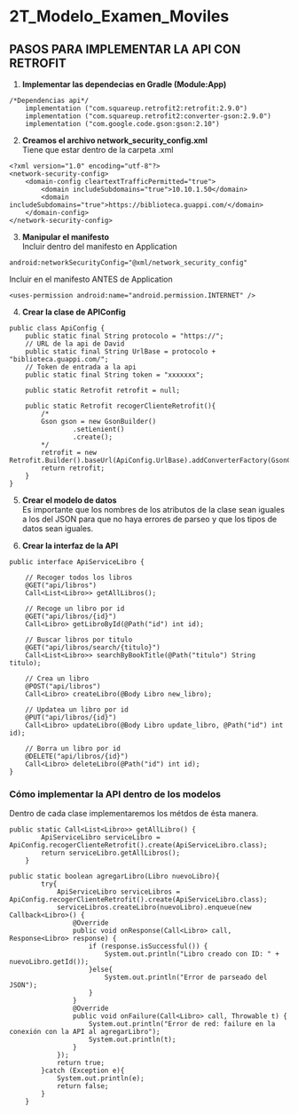 # 2T_Modelo_Examen_Moviles
 
## PASOS PARA IMPLEMENTAR LA API CON RETROFIT
1. **Implementar las dependecias en Gradle (Module:App)**
```
/*Dependencias api*/
    implementation ("com.squareup.retrofit2:retrofit:2.9.0")
    implementation ("com.squareup.retrofit2:converter-gson:2.9.0")
    implementation ("com.google.code.gson:gson:2.10")
```
2. **Creamos el archivo network_security_config.xml**  
Tiene que estar dentro de la carpeta .xml
```
<?xml version="1.0" encoding="utf-8"?>
<network-security-config>
    <domain-config cleartextTrafficPermitted="true">
        <domain includeSubdomains="true">10.10.1.50</domain>
        <domain includeSubdomains="true">https://biblioteca.guappi.com/</domain>
    </domain-config>
</network-security-config>
```

3. **Manipular el manifesto**  
Incluir dentro del manifesto en Application
```
android:networkSecurityConfig="@xml/network_security_config"
```
Incluir en el manifesto ANTES de Application
```
<uses-permission android:name="android.permission.INTERNET" />
```

4. **Crear la clase de APIConfig**
```
public class ApiConfig {
    public static final String protocolo = "https://";
    // URL de la api de David
    public static final String UrlBase = protocolo + "biblioteca.guappi.com/";
    // Token de entrada a la api
    public static final String token = "xxxxxxx";

    public static Retrofit retrofit = null;

    public static Retrofit recogerClienteRetrofit(){
        /*
        Gson gson = new GsonBuilder()
                .setLenient()
                .create();
        */
        retrofit = new Retrofit.Builder().baseUrl(ApiConfig.UrlBase).addConverterFactory(GsonConverterFactory.create()).build();
        return retrofit;
    }
}

```

5. **Crear el modelo de datos**  
Es importante que los nombres de los atributos de la clase sean iguales a los del JSON para que no haya errores de parseo y que los tipos de datos sean iguales.

6. **Crear la interfaz de la API**
```
public interface ApiServiceLibro {

    // Recoger todos los libros
    @GET("api/libros")
    Call<List<Libro>> getAllLibros();

    // Recoge un libro por id
    @GET("api/libros/{id}")
    Call<Libro> getLibroById(@Path("id") int id);

    // Buscar libros por titulo
    @GET("api/libros/search/{titulo}")
    Call<List<Libro>> searchByBookTitle(@Path("titulo") String titulo);

    // Crea un libro
    @POST("api/libros")
    Call<Libro> createLibro(@Body Libro new_libro);

    // Updatea un libro por id
    @PUT("api/libros/{id}")
    Call<Libro> updateLibro(@Body Libro update_libro, @Path("id") int id);

    // Borra un libro por id
    @DELETE("api/libros/{id}")
    Call<Libro> deleteLibro(@Path("id") int id);
}

```

### Cómo implementar la API dentro de los modelos
Dentro de cada clase implementaremos los métdos de ésta manera.
```
public static Call<List<Libro>> getAllLibro() {
        ApiServiceLibro serviceLibro = ApiConfig.recogerClienteRetrofit().create(ApiServiceLibro.class);
        return serviceLibro.getAllLibros();
    }
```
```
public static boolean agregarLibro(Libro nuevoLibro){
        try{
            ApiServiceLibro serviceLibros = ApiConfig.recogerClienteRetrofit().create(ApiServiceLibro.class);
            serviceLibros.createLibro(nuevoLibro).enqueue(new Callback<Libro>() {
                @Override
                public void onResponse(Call<Libro> call, Response<Libro> response) {
                    if (response.isSuccessful()) {
                        System.out.println("Libro creado con ID: " + nuevoLibro.getId());
                    }else{
                        System.out.println("Error de parseado del JSON");
                    }
                }
                @Override
                public void onFailure(Call<Libro> call, Throwable t) {
                    System.out.println("Error de red: failure en la conexión con la API al agregarLibro");
                    System.out.println(t);
                }
            });
            return true;
        }catch (Exception e){
            System.out.println(e);
            return false;
        }
    }
```

